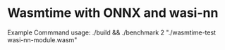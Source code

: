 # Wasmtime with ONNX and wasi-nn

Example Commmand usage:
./build && ./benchmark 2 "./wasmtime-test wasi-nn-module.wasm"
